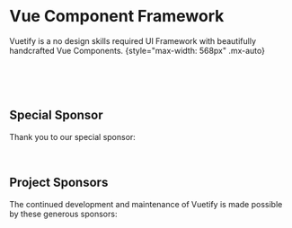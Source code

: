 <home-vuetify-logo />

<br>

# Vue Component Framework

Vuetify is a no design skills required UI Framework with beautifully handcrafted Vue Components.
{style="max-width: 568px" .mx-auto}

<br>

<home-action-btns />

<br>
<br>

## Special Sponsor

Thank you to our special sponsor:

<sponsor height="70" slug="teamwork" />

<br>

## Project Sponsors

The continued development and maintenance of Vuetify is made possible by these generous sponsors:

<br>

<home-sponsors />
